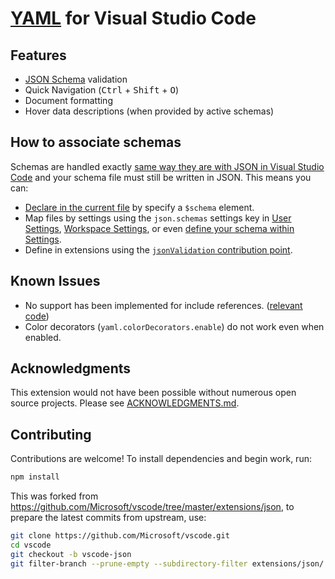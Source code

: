 # [YAML](http://yaml.org/) for Visual Studio Code

## Features

  * [JSON Schema](http://json-schema.org/) validation
  * Quick Navigation (<kbd>Ctrl</kbd> + <kbd>Shift</kbd> + <kbd>O</kbd>)
  * Document formatting
  * Hover data descriptions (when provided by active schemas)

## How to associate schemas
Schemas are handled exactly [same way they are with JSON in Visual Studio Code](https://code.visualstudio.com/Docs/languages/json#_json-schemas-settings) and your schema file must still be written in JSON.  This means you can:

- [Declare in the current file][file] by specify a `$schema` element.
- Map files by settings using the `json.schemas` settings key in [User Settings][user], [Workspace Settings][workspace], or even [define your schema within Settings][within].
- Define in extensions using the [`jsonValidation` contribution point][extension].

[file]: https://code.visualstudio.com/Docs/languages/json#_mapping-in-the-json
[user]: https://code.visualstudio.com/Docs/languages/json#_mapping-in-the-user-settings
[workspace]: https://code.visualstudio.com/Docs/languages/json#_mapping-to-a-schema-in-the-workspace
[within]: https://code.visualstudio.com/Docs/languages/json#_mapping-to-a-schema-defined-in-settings
[extension]: https://code.visualstudio.com/docs/extensionAPI/extension-points#_contributesjsonvalidation

## Known Issues
 - No support has been implemented for include references. ([relevant code](https://github.com/adamvoss/vscode-yaml-languageservice/blob/9199669d241f8fb5fde801399c4cd5abd0bc6d52/src/parser/yamlParser.ts#L243-L247))
 - Color decorators (`yaml.colorDecorators.enable`) do not work even when enabled.

## Acknowledgments
This extension would not have been possible without numerous open source projects.  Please see [ACKNOWLEDGMENTS.md](ACKNOWLEDGMENTS.md).

## Contributing
Contributions are welcome!  To install dependencies and begin work, run:

```sh
npm install
```

This was forked from https://github.com/Microsoft/vscode/tree/master/extensions/json, to prepare the latest commits from upstream, use:

```sh
git clone https://github.com/Microsoft/vscode.git
cd vscode
git checkout -b vscode-json
git filter-branch --prune-empty --subdirectory-filter extensions/json/ vscode-json
```